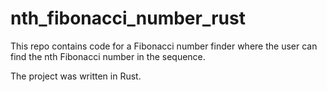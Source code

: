 # nth_fibonacci_number_rust

This repo contains code for a Fibonacci number finder where the user can find the nth Fibonacci number in the sequence.

The project was written in Rust.


